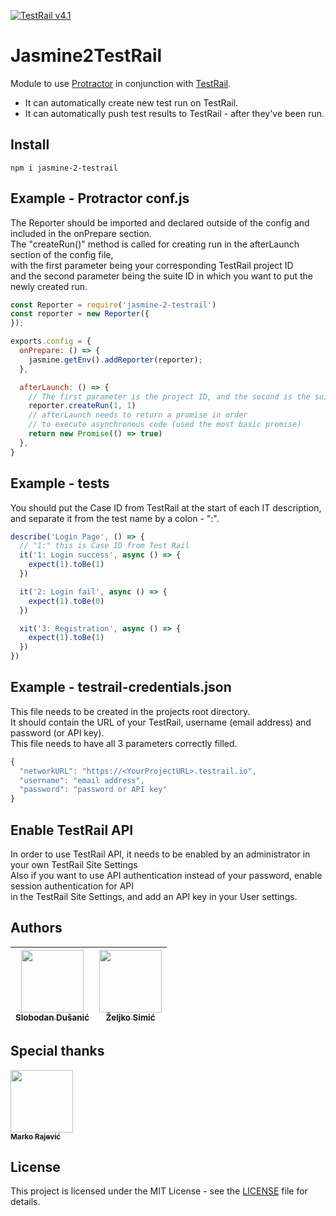[![TestRail v4.1](https://img.shields.io/badge/TestRail%20API-v2-green.svg)](http://docs.gurock.com/testrail-api2/start)
# Jasmine2TestRail

Module to use [Protractor](https://www.protractortest.org) in conjunction with [TestRail](http://www.gurock.com/testrail/).

* It can automatically create new test run on TestRail.
* It can automatically push test results to TestRail - after they've been run.

## Install
```code
npm i jasmine-2-testrail
```

## Example - Protractor **conf.js**
The Reporter should be imported and declared outside of the config and included in the onPrepare section.
<br>The "createRun()" method is called for creating run in the afterLaunch section of the config file,<br>with the first parameter being your corresponding TestRail project ID
<br>and the second parameter being the suite ID in which you want to put the newly created run.
```javascript
const Reporter = require('jasmine-2-testrail')
const reporter = new Reporter({
});

exports.config = {
  onPrepare: () => {
    jasmine.getEnv().addReporter(reporter);
  },

  afterLaunch: () => {
    // The first parameter is the project ID, and the second is the suite ID
    reporter.createRun(1, 1)
    // afterLaunch needs to return a promise in order
    // to execute asynchronous code (used the most basic promise)
    return new Promise(() => true)
  },
}

```
## Example - tests
You should put the Case ID from TestRail at the start of each IT description, <br>and separate it from the test name by a colon - ":".
```javascript
describe('Login Page', () => {
  // "1:" this is Case ID from Test Rail
  it('1: Login success', async () => {
    expect(1).toBe(1)
  })

  it('2: Login fail', async () => {
    expect(1).toBe(0)
  })

  xit('3: Registration', async () => {
    expect(1).toBe(1)
  })
})
```
## Example - **testrail-credentials.json**
This file needs to be created in the projects root directory.
<br> It should contain the URL of your TestRail, username (email address) and password (or API key).
<br> This file needs to have all 3 parameters correctly filled.
```javascript
{
  "networkURL": "https://<YourProjectURL>.testrail.io",
  "username": "email address",
  "password": "password or API key"
}
```
## Enable TestRail API
In order to use TestRail API, it needs to be enabled by an administrator in your own TestRail Site Settings
<br> Also if you want to use API authentication instead of your password, enable session authentication for API <br> in the TestRail Site Settings, and add an API key in your User settings.

## Authors
| [<img src="https://avatars.githubusercontent.com/Slobo989" width="100px;"/><br /><sub><b>Slobodan Dušanić</b></sub>](https://github.com/Slobo989)<br /> | [<img src="https://avatars.githubusercontent.com/<username>" width="100px;"/><br /><sub><b>Željko Simić</b></sub>](https://www.npmjs.com/~thezex)<br/> |
|---|---|

## Special thanks

[<img src="https://avatars.githubusercontent.com/markoarsenal" width="100px;"/>
<br /><sub><b>Marko Rajević</b></sub>](https://github.com/markorajevic)<br />

## License

This project is licensed under the MIT License - see the [LICENSE](LICENSE.md) file for details.
